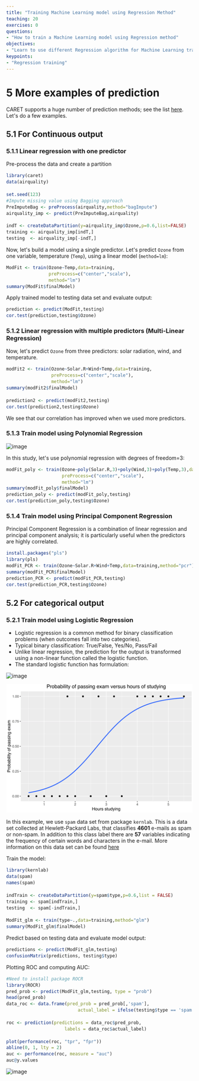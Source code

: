 ```yaml
---
title: "Training Machine Learning model using Regression Method"
teaching: 20
exercises: 0
questions:
- "How to train a Machine Learning model using Regression method"
objectives:
- "Learn to use different Regression algorithm for Machine Learning training"
keypoints:
- "Regression training"
---
```

# 5 More examples of prediction

CARET supports a huge number of prediction methods; see the list [here](https://rdrr.io/cran/caret/man/models.html). Let's do a few examples.

## 5.1 For Continuous output
### 5.1.1 Linear regression with one predictor
Pre-process the data and create a partition
```r
library(caret)
data(airquality)

set.seed(123)
#Impute missing value using Bagging approach
PreImputeBag <- preProcess(airquality,method="bagImpute")
airquality_imp <- predict(PreImputeBag,airquality)

indT <- createDataPartition(y=airquality_imp$Ozone,p=0.6,list=FALSE)
training <- airquality_imp[indT,]
testing  <- airquality_imp[-indT,]
```
Now, let's build a model using a single predictor. Let's predict `Ozone` from one variable, temperature (`Temp`), using a linear model (`method=lm`):
```r
ModFit <- train(Ozone~Temp,data=training,
                preProcess=c("center","scale"),
                method="lm")
summary(ModFit$finalModel)
```
Apply trained model to testing data set and evaluate output:
```r
prediction <- predict(ModFit,testing)
cor.test(prediction,testing$Ozone)
```

### 5.1.2 Linear regression with multiple predictors (Multi-Linear Regression)

Now, let's predict `Ozone` from three predictors: solar radiation, wind, and temperature. 
```r
modFit2 <- train(Ozone~Solar.R+Wind+Temp,data=training,
                 preProcess=c("center","scale"),
                 method="lm")
summary(modFit2$finalModel)

prediction2 <- predict(modFit2,testing)
cor.test(prediction2,testing$Ozone)
```
We see that our correlation has improved when we used more predictors. 


<!---
### 5.1.3 Train model using Stepwise Linear Regression
It’s a step by step Regression to determine which covariates set best match with the dependent variable. Using AIC as criteria:

```r
modFit_SLR <- train(Ozone~Solar.R+Wind+Temp,data=training,method="lmStepAIC")
summary(modFit_SLR$finalModel)
prediction_SLR <- predict(modFit_SLR,testing)
cor.test(prediction_SLR,testing$Ozone)
```

```r
> postResample(prediction_SLR,testing$Ozone)
      RMSE   Rsquared        MAE 
25.0004212  0.5239849 17.0977421 
```
-->

### 5.1.3 Train model using Polynomial Regression

![image](https://user-images.githubusercontent.com/43855029/122609104-6c1e9400-d04b-11eb-984c-ed20f0926451.png)

In this study, let's use polynomial regression with degrees of freedom=3:

```r
modFit_poly <- train(Ozone~poly(Solar.R,3)+poly(Wind,3)+poly(Temp,3),data=training,
                     preProcess=c("center","scale"),
                     method="lm")
summary(modFit_poly$finalModel)
prediction_poly <- predict(modFit_poly,testing)
cor.test(prediction_poly,testing$Ozone)
```

### 5.1.4 Train model using Principal Component Regression
Principal Component Regression is a combination of linear regression and principal component analysis; it is particularly useful when the predictors are highly correlated. 

```r
install.packages("pls")
library(pls)
modFit_PCR <- train(Ozone~Solar.R+Wind+Temp,data=training,method="pcr")
summary(modFit_PCR$finalModel)
prediction_PCR <- predict(modFit_PCR,testing)
cor.test(prediction_PCR,testing$Ozone)
```

## 5.2 For categorical output
### 5.2.1 Train model using Logistic Regression
- Logistic regression is a common method for binary classification problems (when outcomes fall into two categories).
- Typical binary classification: True/False, Yes/No, Pass/Fail
- Unlike linear regression, the prediction for the output is transformed using a non-linear function called the logistic function.
- The standard logistic function has formulation:
 
![image](https://user-images.githubusercontent.com/43855029/114233181-f7dcbb80-994a-11eb-9c89-58d7802d6b49.png)

<!--- ![image](https://user-images.githubusercontent.com/43855029/114233189-fb704280-994a-11eb-9019-8355f5337b37.png) -->
<img src="../fig/logreg.png" width=600 />

In this example, we use `spam` data set from package `kernlab`.
This is a data set collected at Hewlett-Packard Labs, that classifies **4601** e-mails as spam or non-spam. In addition to this class label there are **57** variables indicating the frequency of certain words and characters in the e-mail.
More information on this data set can be found [here](https://rdrr.io/cran/kernlab/man/spam.html)

Train the model:
```r
library(kernlab)
data(spam)
names(spam)

indTrain <- createDataPartition(y=spam$type,p=0.6,list = FALSE)
training <- spam[indTrain,]
testing  <- spam[-indTrain,]

ModFit_glm <- train(type~.,data=training,method="glm")
summary(ModFit_glm$finalModel)
```
Predict based on testing data and evaluate model output:
```r
predictions <- predict(ModFit_glm,testing)
confusionMatrix(predictions, testing$type)
```

Plotting ROC and computing AUC:

```r
#Need to install package ROCR
library(ROCR)
pred_prob <- predict(ModFit_glm,testing, type = "prob")
head(pred_prob)
data_roc <- data.frame(pred_prob = pred_prob[,'spam'],
                           actual_label = ifelse(testing$type == 'spam', 1, 0))

roc <- prediction(predictions = data_roc$pred_prob,
                      labels = data_roc$actual_label)

plot(performance(roc, "tpr", "fpr"))
abline(0, 1, lty = 2)
auc <- performance(roc, measure = "auc")
auc@y.values

```

![image](https://user-images.githubusercontent.com/43855029/122612391-07fece80-d051-11eb-9ab0-2f130ea10c59.png)
